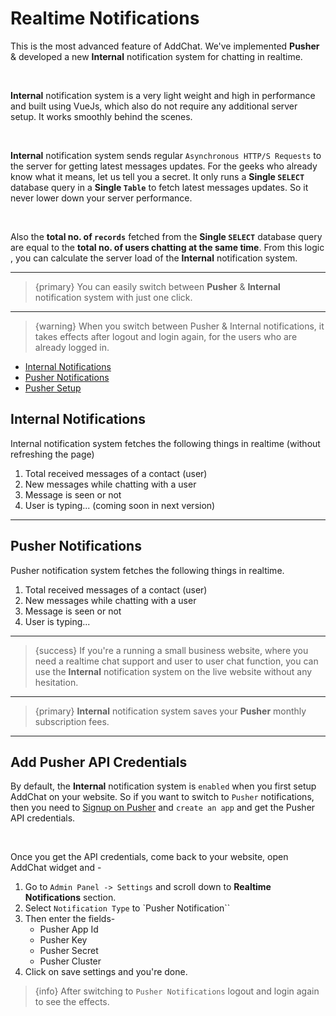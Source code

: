 # Realtime Notifications

This is the most advanced feature of AddChat. We've implemented **Pusher** & developed a new **Internal** notification system for chatting in realtime. 

<br>

**Internal** notification system is a very light weight and high in performance and built using VueJs, which also do not require any additional server setup. It works smoothly behind the scenes.

<br>

**Internal** notification system sends regular `Asynchronous HTTP/S Requests` to the server for getting latest messages updates. For the geeks who already know what it means, let us tell you a secret. It only runs a **Single `SELECT`** database query in a **Single `Table`** to fetch latest messages updates. So it never lower down your server performance.

<br>

Also the **total no. of `records`** fetched from the **Single `SELECT`** database query are equal to the **total no. of users chatting at the same time**. From this logic , you can calculate the server load of the **Internal** notification system.

---

>{primary} You can easily switch between **Pusher** & **Internal** notification system with just one click.

---

>{warning} When you switch between Pusher & Internal notifications, it takes effects after logout and login again, for the users who are already logged in.


- [Internal Notifications](#Internal-Notifications)
- [Pusher Notifications](#Pusher-Notifications)
- [Pusher Setup](#Pusher-Setup)


<a name="Internal-Notifications"></a>
## Internal Notifications

Internal notification system fetches the following things in realtime (without refreshing the page)

1. Total received messages of a contact (user)
2. New messages while chatting with a user
3. Message is seen or not
4. User is typing... (coming soon in next version)

---


<a name="Pusher-Notifications"></a>
## Pusher Notifications

Pusher notification system fetches the following things in realtime.

1. Total received messages of a contact (user)
2. New messages while chatting with a user
3. Message is seen or not
4. User is typing...


---


>{success} If you're a running a small business website, where you need a realtime chat support and user to user chat function, you can use the **Internal** notification system on the live website without any hesitation. 

---

>{primary} **Internal** notification system saves your **Pusher** monthly subscription fees.

---


<a name="Pusher-Setup"></a>
## Add Pusher API Credentials

By default, the **Internal** notification system is `enabled` when you first setup AddChat on your website. So if you want to switch to `Pusher` notifications, then you need to [Signup on Pusher](https://pusher.com/signup) and `create an app` and get the Pusher API credentials.

<br>

Once you get the API credentials, come back to your website, open AddChat widget and -

1. Go to `Admin Panel -> Settings` and scroll down to **Realtime Notifications** section.
2. Select `Notification Type` to `Pusher Notification``
3. Then enter the fields-
    - Pusher App Id
    - Pusher Key
    - Pusher Secret
    - Pusher Cluster
4. Click on save settings and you're done.


>{info} After switching to `Pusher Notifications` logout and login again to see the effects.

